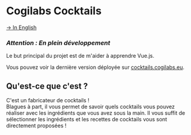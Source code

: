 # Cogilabs Cocktails
[→ In English](/README.md)  

### ***Attention : En plein développement***

Le but principal du projet est de m'aider à apprendre Vue.js.

Vous pouvez voir la dernière version déployée sur [cocktails.cogilabs.eu](https://cocktails.cogilabs.eu).

## Qu'est-ce que c'est ?

C'est un fabricateur de cocktails !  
Blagues à part, il vous permet de savoir quels cocktails vous pouvez réaliser avec les ingrédients que vous avez sous la main. Il vous suffit de sélectionner les ingrédients et les recettes de cocktails vous sont directement proposées !

